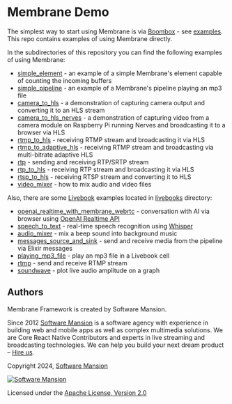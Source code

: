 # Membrane Demo

The simplest way to start using Membrane is via [Boombox](https://github.com/membraneframework/boombox/) - see [examples](https://hexdocs.pm/boombox/examples.html). This repo contains examples of using Membrane directly.

In the subdirectories of this repository you can find the following examples of using Membrane:


- [simple_element](https://github.com/membraneframework/membrane_demo/tree/master/simple_element) - an example of a simple Membrane's element capable of counting the incoming buffers
- [simple_pipeline](https://github.com/membraneframework/membrane_demo/tree/master/simple_pipeline) - an example of a Membrane's pipeline playing an mp3 file
- [camera_to_hls](https://github.com/membraneframework/membrane_demo/tree/master/camera_to_hls) - a demonstration of capturing camera output and converting it to an HLS stream
- [camera_to_hls_nerves](https://github.com/membraneframework/membrane_demo/tree/master/camera_to_hls_nerves) - a demonstration of capturing video from a camera module on Raspberry Pi running Nerves and broadcasting it to a browser via HLS
- [rtmp_to_hls](https://github.com/membraneframework/membrane_demo/tree/master/rtmp_to_hls) - receiving RTMP stream and broadcasting it via HLS
- [rtmp_to_adaptive_hls](https://github.com/membraneframework/membrane_demo/tree/master/rtmp_to_adaptive_hls) - receiving RTMP stream and broadcasting via multi-bitrate adaptive HLS
- [rtp](https://github.com/membraneframework/membrane_demo/tree/master/rtp) - sending and receiving RTP/SRTP stream
- [rtp_to_hls](https://github.com/membraneframework/membrane_demo/tree/master/rtp_to_hls) - receiving RTP stream and broadcasting it via HLS
- [rtsp_to_hls](https://github.com/membraneframework/membrane_demo/tree/master/rtsp_to_hls) - receiving RTSP stream and converting it to HLS
- [video_mixer](https://github.com/membraneframework/membrane_demo/tree/master/video_mixer) - how to mix audio and video files

Also, there are some [Livebook](https://livebook.dev) examples located in [livebooks](https://github.com/membraneframework/membrane_demo/tree/master/livebooks) directory:

- [openai_realtime_with_membrane_webrtc](https://github.com/membraneframework/membrane_demo/tree/master/livebooks/openai_realtime_with_membrane_webrtc) - conversation with AI via browser using [OpenAI Realtime API](https://openai.com/index/introducing-the-realtime-api/)
- [speech_to_text](https://github.com/membraneframework/membrane_demo/tree/master/livebooks/speech_to_text) - real-time speech recognition using [Whisper](https://github.com/openai/whisper)
- [audio_mixer](https://github.com/membraneframework/membrane_demo/tree/master/livebooks/audio_mixer) - mix a beep sound into background music
- [messages_source_and_sink](https://github.com/membraneframework/membrane_demo/tree/master/livebooks/messages_source_and_sink) - send and receive media from the pipeline via Elixir messages
- [playing_mp3_file](https://github.com/membraneframework/membrane_demo/tree/master/livebooks/playing_mp3_file) - play an mp3 file in a Livebook cell
- [rtmp](https://github.com/membraneframework/membrane_demo/tree/master/livebooks/rtmp) - send and receive RTMP stream
- [soundwave](https://github.com/membraneframework/membrane_demo/tree/master/livebooks/soundwave) - plot live audio amplitude on a graph

## Authors

Membrane Framework is created by Software Mansion.

Since 2012 [Software Mansion](https://swmansion.com/?utm_source=git&utm_medium=readme&utm_campaign=membrane) is a software agency with experience in building web and mobile apps as well as complex multimedia solutions. We are Core React Native Contributors and experts in live streaming and broadcasting technologies. We can help you build your next dream product – [Hire us](https://swmansion.com/contact/projects).

Copyright 2024, [Software Mansion](https://swmansion.com/?utm_source=git&utm_medium=readme&utm_campaign=membrane)

[![Software Mansion](https://logo.swmansion.com/logo?color=white&variant=desktop&width=200&tag=membrane-github)](https://swmansion.com/?utm_source=git&utm_medium=readme&utm_campaign=membrane)

Licensed under the [Apache License, Version 2.0](LICENSE)

[Livebook]: https://livebook.dev

